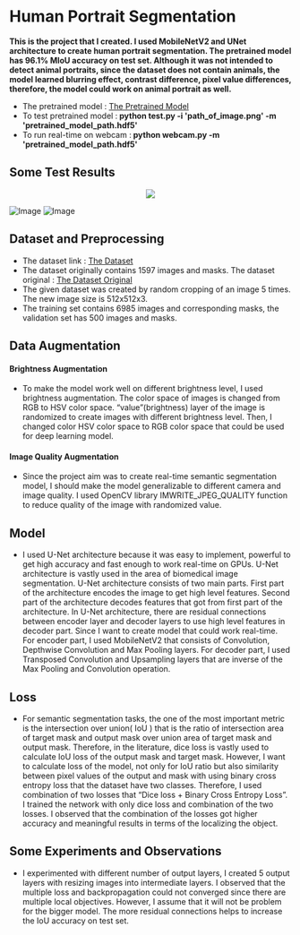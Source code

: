 # Human Portrait Segmentation
<b>This is the project that I created. I used MobileNetV2 and UNet architecture to create human portrait segmentation. The pretrained model has 96.1% MIoU accuracy on test set. Although it was not intended to detect animal portraits, since the dataset does not contain animals, the model learned blurring effect, contrast difference, pixel value differences, therefore, the model could work on animal portrait as well.</b>
* The pretrained model : [The Pretrained Model ](https://drive.google.com/open?id=1SWJ4CFEjez8EoZeGqeSkGgjiavIqXU3y)
* To test pretrained model :<b> python test.py -i 'path_of_image.png' -m 'pretrained_model_path.hdf5'</b>
* To run real-time on webcam :<b> python webcam.py -m 'pretrained_model_path.hdf5'</b>
## Some Test Results
<p align="center"> 
<img src="https://github.com/saitakturk/portrait_segmentation/blob/master/test_images/test1.png">
</p>

![Image](https://github.com/saitakturk/portrait_segmentation/blob/master/test_images/test2.png)
![Image](https://github.com/saitakturk/portrait_segmentation/blob/master/test_images/test3.png)
## Dataset and Preprocessing
* The dataset link : [The Dataset ](https://drive.google.com/open?id=1JMuEA1qOUTYeJd8AWCvmMjFZfNbA1-DP)
* The dataset originally contains 1597 images and masks. The dataset original :  [The Dataset Original](http://xiaoyongshen.me/webpage_portrait/index.html)
* The given dataset was created by random cropping of an image 5 times. The new image size is 512x512x3.
* The training set contains 6985 images and corresponding masks, the validation set has 500 images and masks.

## Data Augmentation
####  Brightness Augmentation
* To make the model work well on different brightness level, I used brightness augmentation. The color space of images is changed from RGB to HSV color space. “value”(brightness) layer of the image is randomized to create images with different brightness level. Then, I changed color HSV color space to RGB color space that could be used for deep learning model.

####  Image Quality Augmentation
* Since the project aim was to create real-time semantic segmentation model, I should make the model generalizable to different camera and image quality. I used OpenCV library IMWRITE_JPEG_QUALITY function to reduce quality of the image with randomized value. 

## Model
* I used U-Net architecture because it was easy to implement, powerful to get high accuracy and fast enough to work real-time on GPUs.
U-Net architecture is vastly used in the area of biomedical image segmentation. U-Net architecture consists of two main parts. First part of the architecture encodes the image to get high level features. Second part of the architecture decodes features that got from first part of the architecture. In U-Net architecture, there are residual connections between encoder layer and decoder layers to use high level features in decoder part. Since I want to create model that could work real-time. For encoder part, I used MobileNetV2 that consists of Convolution, Depthwise Convolution and Max Pooling layers. For decoder part, I used Transposed Convolution and Upsampling layers that are inverse of the Max Pooling and Convolution operation.

## Loss 
* For semantic segmentation tasks, the one of the most important metric is the intersection over union( IoU ) that is the ratio of intersection area of target mask and output mask over union area of target mask and output mask. Therefore, in the literature, dice loss is  vastly used to calculate IoU loss of the output mask and target mask. However, I want to calculate loss of the model, not only for IoU ratio but also similarity between pixel values of the output and mask with using binary cross entropy loss that the dataset have two classes. Therefore, I used combination of two losses that “Dice loss + Binary Cross Entropy Loss”. I trained the network with only dice loss and combination of the two losses. I observed that the combination of the losses got higher accuracy and meaningful results in terms of the localizing the object.

## Some Experiments and Observations
* I experimented with different number of output layers, I created 5 output layers with resizing images into intermediate layers. I observed that the multiple loss and backpropagation could not converged since there are multiple local objectives. However, I assume that it will not be problem for the bigger model. The more residual connections helps to increase the IoU accuracy on test set.
